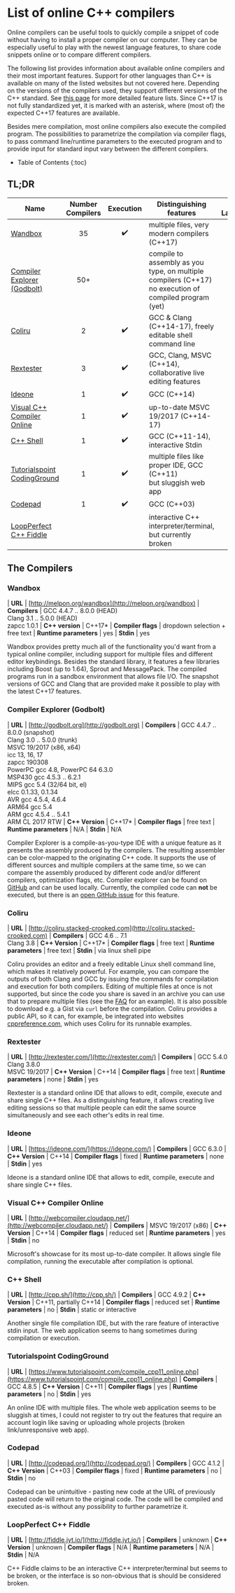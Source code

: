 # List of online C++ compilers

Online compilers can be useful tools to quickly compile a snippet of code without having to install a proper compiler on our computer. They can be especially useful to play with the newest language features, to share code snippets online or to compare different compilers.

The following list provides information about available online compilers and their most important features. Support for other languages than C++ is available on many of the listed websites but not covered here.
Depending on the versions of the compilers used, they support different versions of the C++ standard. See [this page](http://en.cppreference.com/w/cpp/compiler_support) for more detailed feature lists. Since C++17 is not fully standardized yet, it is marked with an asterisk, where (most of) the expected C++17 features are available.

Besides mere compilation, most online compilers also execute the compiled program. The possibilities to parametrize the compilation via compiler flags, to pass command line/runtime parameters to the executed program and to provide input for standard input vary between the different compilers.

* Table of Contents
{:toc}

## TL;DR 

| **Name** | **Number Compilers** | **Execution** | **Distinguishing features** | **Other Languages** |
|----------------------------------------------------------------------------------------|:--------------------:|:-------------:|-------------------------------------------------------------------------------------------------------------|:-------------------:|
| [Wandbox](http://melpon.org/wandbox) | 35 | ✔️ | multiple files, very modern compilers (C++17) | ✔️ |
| [Compiler Explorer (Godbolt)](http://godbolt.org) | 50+ |  | compile to assembly as you type, on multiple compilers (C++17) <br/> no execution of compiled program (yet) | ✔️ |
| [Coliru](http://coliru.stacked-crooked.com) | 2 | ✔️ | GCC & Clang (C++14-17), freely editable shell command line |  |
| [Rextester](http://rextester.com/) | 3 | ✔️ | GCC, Clang, MSVC (C++14), collaborative live editing features | ✔️ |
| [Ideone](https://ideone.com/) | 1 | ✔️ | GCC (C++14) | ✔️ |
| [Visual C++ Compiler Online](http://webcompiler.cloudapp.net/) | 1 | ✔️ | up-to-date MSVC 19/2017 (C++14-17) |  |
| [C++ Shell](http://cpp.sh/) | 1 | ✔️ | GCC (C++11-14), interactive Stdin |  |
| [Tutorialspoint CodingGround](https://www.tutorialspoint.com/compile_cpp11_online.php) | 1 | ✔️ | multiple files like proper IDE, GCC (C++11) <br/> but sluggish web app |  |
| [Codepad](http://codepad.org/) | 1 | ✔️ | GCC (C++03) | ✔️ |
| [LoopPerfect C++ Fiddle](http://fiddle.jyt.io/) |  |  | interactive C++ interpreter/terminal, but currently broken |  |

## The Compilers 

### Wandbox

| **URL**                | [http://melpon.org/wandbox](http://melpon.org/wandbox)
| **Compilers**          | GCC 4.4.7 .. 8.0.0 (HEAD)  <br/>  Clang 3.1 .. 5.0.0 (HEAD)  <br/>  zapcc 1.0.1
| **C++ version**        | C++17*
| **Compiler flags**     | dropdown selection + free text
| **Runtime parameters** | yes
| **Stdin**              | yes
 
Wandbox provides pretty much all of the functionality you'd want from a typical online compiler, including support for multiple files and different editor keybindings. 
Besides the standard library, it features a few libraries including Boost (up to 1.64), Sprout and MessagePack. The compiled programs run in a sandbox environment that allows file I/O. 
The snapshot versions of GCC and Clang that are provided make it possible to play with the latest C++17 features.


### Compiler Explorer (Godbolt)

| **URL**                | [http://godbolt.org](http://godbolt.org)
| **Compilers**          | GCC 4.4.7 .. 8.0.0 (snapshot) <br/>  Clang 3.0 .. 5.0.0 (trunk) <br/>  MSVC 19/2017 (x86, x64) <br/>  icc 13, 16, 17 <br/>  zapcc 190308 <br/>  PowerPC gcc 4.8, PowerPC 64 6.3.0 <br/>  MSP430 gcc 4.5.3 .. 6.2.1 <br/>  MIPS gcc 5.4 (32/64 bit, el) <br/>  elcc 0.1.33, 0.1.34 <br/>  AVR gcc 4.5.4, 4.6.4 <br/>  ARM64 gcc 5.4 <br/>  ARM gcc 4.5.4 .. 5.4.1 <br/>  ARM CL 2017 RTW
| **C++ Version**        | C++17*
| **Compiler flags**     | free text
| **Runtime parameters** | N/A
| **Stdin**              | N/A

Compiler Explorer is a compile-as-you-type IDE with a unique feature as it presents the assembly produced by the compilers. The resulting assembler can be color-mapped to the originating C++ code. It supports the use of different sources and multiple compilers at the same time, so we can compare the assembly produced by different code and/or different compilers, optimization flags, etc. 
Compiler explorer can be found on [GitHub](https://github.com/mattgodbolt/compiler-explorer) and can be used locally.
Currently, the compiled code can **not** be executed, but there is an [open GitHub issue](https://github.com/mattgodbolt/compiler-explorer/issues/429) for this feature.


### Coliru

| **URL**                | [http://coliru.stacked-crooked.com](http://coliru.stacked-crooked.com)
| **Compilers**          | GCC 4.6 .. 7.1 <br/>  Clang 3.8 
| **C++ Version**        | C++17*
| **Compiler flags**     | free text
| **Runtime parameters** | free text
| **Stdin**              | via linux shell pipe

Coliru provides an editor and a freely editable Linux shell command line, which makes it relatively powerful. For example, you can compare the outputs of both Clang and GCC by issuing the commands for compilation and execution for both compilers. Editing of multiple files at once is not supported, but since the code you share is saved in an archive you can use that to prepare multiple files (see the [FAQ](https://docs.google.com/document/d/18md3rLdgD9f5Wro3i7YYopJBFb_6MPCO8-0ihtxHoyM/edit) for an example). It is also possible to download e.g. a Gist via `curl` before the compilation.
Coliru provides a public API, so it can, for example, be integrated into websites [cppreference.com](cppreference.com), which uses Coliru for its runnable examples.


### Rextester

| **URL**                | [http://rextester.com/](http://rextester.com/)
| **Compilers**          | GCC 5.4.0 <br/>  Clang 3.8.0 <br/>  MSVC 19/2017
| **C++ Version**        | C++14
| **Compiler flags**     | free text
| **Runtime parameters** | none
| **Stdin**              | yes

Rextester is a standard online IDE that allows to edit, compile, execute and share single C++ files. As a distinguishing feature, it allows creating live editing sessions so that multiple people can edit the same source simultaneously and see each other's edits in real time.


### Ideone

| **URL**                | [https://ideone.com/](https://ideone.com/)
| **Compilers**          | GCC 6.3.0
| **C++ Version**        | C++14
| **Compiler flags**     | fixed
| **Runtime parameters** | none
| **Stdin**              | yes

Ideone is a standard online IDE that allows to edit, compile, execute and share single C++ files. 


### Visual C++ Compiler Online

| **URL**                | [http://webcompiler.cloudapp.net/](http://webcompiler.cloudapp.net/)
| **Compilers**          | MSVC 19/2017 (x86)
| **C++ Version**        | C++14
| **Compiler flags**     | reduced set
| **Runtime parameters** | yes
| **Stdin**              | no

Microsoft's showcase for its most up-to-date compiler. It allows single file compilation, running the executable after compilation is optional.


### C++ Shell

| **URL**                | [http://cpp.sh/](http://cpp.sh/)
| **Compilers**          | GCC 4.9.2
| **C++ Version**        | C++11, partially C++14
| **Compiler flags**     | reduced set
| **Runtime parameters** | no
| **Stdin**              | static or interactive

Another single file compilation IDE, but with the rare feature of interactive stdin input. The web application seems to hang sometimes during compilation or execution. 


### Tutorialspoint CodingGround

| **URL**                | [https://www.tutorialspoint.com/compile_cpp11_online.php](https://www.tutorialspoint.com/compile_cpp11_online.php)
| **Compilers**          | GCC 4.8.5
| **C++ Version**        | C++11
| **Compiler flags**     | yes
| **Runtime parameters** | no
| **Stdin**              | yes

An online IDE with multiple files. The whole web application seems to be sluggish at times, I could not register to try out the features that require an account login like saving or uploading whole projects (broken link/unresponsive web app). 


### Codepad

| **URL**                | [http://codepad.org/](http://codepad.org/)
| **Compilers**          | GCC 4.1.2
| **C++ Version**        | C++03
| **Compiler flags**     | fixed
| **Runtime parameters** | no
| **Stdin**              | no

Codepad can be unintuitive - pasting new code at the URL of previously pasted code will return to the original code. The code will be compiled and executed as-is without any possibility to further parametrize it.


### LoopPerfect C++ Fiddle

| **URL**                | [http://fiddle.jyt.io/](http://fiddle.jyt.io/)
| **Compilers**          | unknown
| **C++ Version**        | unknown
| **Compiler flags**     | N/A
| **Runtime parameters** | N/A
| **Stdin**              | N/A

C++ Fiddle claims to be an interactive C++ interpreter/terminal but seems to be broken, or the interface is so non-obvious that is should be considered broken.


